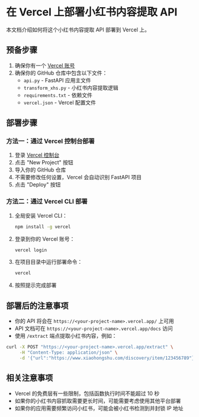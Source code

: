 # 在 Vercel 上部署小红书内容提取 API

本文档介绍如何将这个小红书内容提取 API 部署到 Vercel 上。

## 预备步骤

1. 确保你有一个 [Vercel 账号](https://vercel.com/signup)
2. 确保你的 GitHub 仓库中包含以下文件：
   - `api.py` - FastAPI 应用主文件
   - `transform_xhs.py` - 小红书内容提取逻辑
   - `requirements.txt` - 依赖文件
   - `vercel.json` - Vercel 配置文件

## 部署步骤

### 方法一：通过 Vercel 控制台部署

1. 登录 [Vercel 控制台](https://vercel.com/)
2. 点击 "New Project" 按钮
3. 导入你的 GitHub 仓库
4. 不需要修改任何设置，Vercel 会自动识别 FastAPI 项目
5. 点击 "Deploy" 按钮

### 方法二：通过 Vercel CLI 部署

1. 全局安装 Vercel CLI：
   ```bash
   npm install -g vercel
   ```

2. 登录到你的 Vercel 账号：
   ```bash
   vercel login
   ```

3. 在项目目录中运行部署命令：
   ```bash
   vercel
   ```

4. 按照提示完成部署

## 部署后的注意事项

- 你的 API 将会在 `https://<your-project-name>.vercel.app/` 上可用
- API 文档可在 `https://<your-project-name>.vercel.app/docs` 访问
- 使用 `/extract` 端点提取小红书内容，例如：

```bash
curl -X POST "https://<your-project-name>.vercel.app/extract" \
     -H "Content-Type: application/json" \
     -d '{"url":"https://www.xiaohongshu.com/discovery/item/123456789"}'
```

## 相关注意事项

- Vercel 的免费层有一些限制，包括函数执行时间不能超过 10 秒
- 如果你的小红书内容抓取需要更长时间，可能需要考虑使用其他平台部署
- 如果你的应用需要频繁访问小红书，可能会被小红书检测到并封锁 IP 地址 